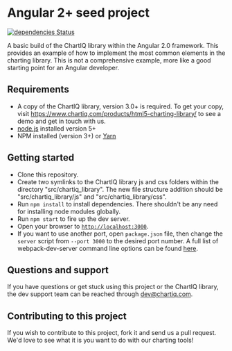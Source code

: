 # Angular 2+ seed project

[![dependencies Status](https://david-dm.org/ChartIQ/Charting-Library---Angular-2.0-Seed-Project/status.svg)](https://david-dm.org/ChartIQ/Charting-Library---Angular-2.0-Seed-Project)

A basic build of the ChartIQ library within the Angular 2.0 framework. This provides an example of how to implement the most common elements in the charting library. This is not a comprehensive example, more like a good starting point for an Angular developer.

## Requirements

- A copy of the ChartIQ library, version 3.0+ is required. To get your copy, visit https://www.chartiq.com/products/html5-charting-library/ to see a demo and get in touch with us.
- [node.js](https://nodejs.org/) installed version 5+
- NPM installed (version 3+) or [Yarn](https://yarnpkg.com/en/)


## Getting started

- Clone this repository.
- Create two symlinks to the ChartIQ library js and css folders within the directory "src/chartiq_library". The new file structure addition should be "src/chartiq_library/js" and "src/chartiq_library/css".
- Run `npm install` to install dependencies. There shouldn't be any need for installing node modules globally.
- Run `npm start` to fire up the dev server.
- Open your browser to [`http://localhost:3000`](http://localhost:3000).
- If you want to use another port, open `package.json` file, then change the `server` script from `--port 3000` to the desired port number. A full list of webpack-dev-server command line options can be found [here](https://webpack.github.io/docs/webpack-dev-server.html#webpack-dev-server-cli).

## Questions and support

If you have questions or get stuck using this project or the ChartIQ library, the dev support team can be reached through [dev@chartiq.com](mailto:dev@chartiq.com).

## Contributing to this project

If you wish to contribute to this project, fork it and send us a pull request.
We'd love to see what it is you want to do with our charting tools!
